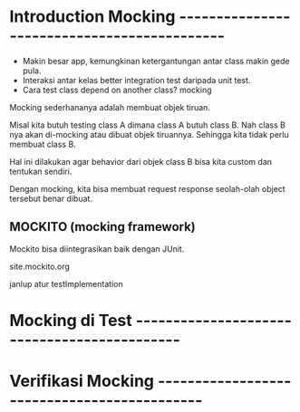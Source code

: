 

# Introduction Mocking --------------------------------------------
- Makin besar app, kemungkinan ketergantungan antar class makin gede pula.
- Interaksi antar kelas better integration test daripada unit test.
- Cara test class depend on another class? mocking

Mocking sederhananya adalah membuat objek tiruan. 

Misal kita butuh testing class A dimana class A butuh class B. Nah class B nya akan di-mocking atau dibuat objek tiruannya. Sehingga kita tidak perlu membuat class B.

Hal ini dilakukan agar behavior dari objek class B bisa kita custom dan tentukan sendiri. 

Dengan mocking, kita bisa membuat request response seolah-olah object tersebut benar dibuat. 

## MOCKITO (mocking framework) 
Mockito bisa diintegrasikan baik dengan JUnit.

site.mockito.org

janlup atur testImplementation

# Mocking di Test --------------------------------------------

# Verifikasi Mocking --------------------------------------------
